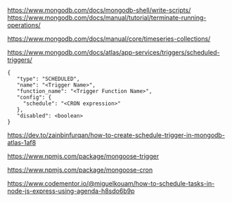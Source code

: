 https://www.mongodb.com/docs/mongodb-shell/write-scripts/
https://www.mongodb.com/docs/manual/tutorial/terminate-running-operations/

https://www.mongodb.com/docs/manual/core/timeseries-collections/

https://www.mongodb.com/docs/atlas/app-services/triggers/scheduled-triggers/


```
{
   "type": "SCHEDULED",
   "name": "<Trigger Name>",
   "function_name": "<Trigger Function Name>",
   "config": {
     "schedule": "<CRON expression>"
   },
   "disabled": <boolean>
}
```
https://dev.to/zainbinfurqan/how-to-create-schedule-trigger-in-mongodb-atlas-1af8


https://www.npmjs.com/package/mongoose-trigger


https://www.npmjs.com/package/mongoose-cron

https://www.codementor.io/@miguelkouam/how-to-schedule-tasks-in-node-js-express-using-agenda-h8sdo6b9p

